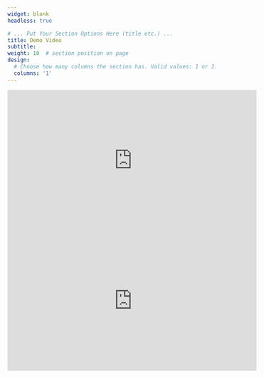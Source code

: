 ```yaml
---
widget: blank
headless: true

# ... Put Your Section Options Here (title etc.) ...
title: Demo Video
subtitle:
weight: 10  # section position on page
design:
  # Choose how many columns the section has. Valid values: 1 or 2.
  columns: '1'
---
```


<iframe width="560" height="315" src="https://www.youtube.com/embed/s2jmsR73AVw" title="YouTube video player" frameborder="0" allow="accelerometer; autoplay; clipboard-write; encrypted-media; gyroscope; picture-in-picture" allowfullscreen></iframe>

<iframe width="560" height="315" src="https://www.youtube.com/embed/0PMUaD_QGNI" title="YouTube video player" frameborder="0" allow="accelerometer; autoplay; clipboard-write; encrypted-media; gyroscope; picture-in-picture" allowfullscreen></iframe>

